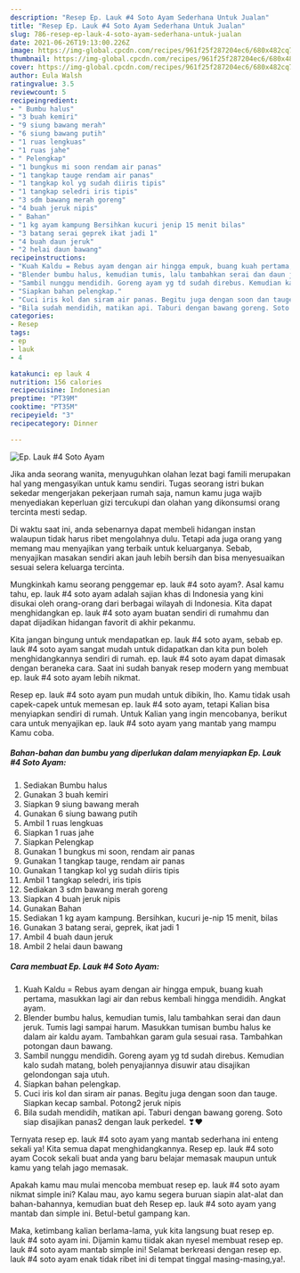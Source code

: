 ```yaml
---
description: "Resep Ep. Lauk #4 Soto Ayam Sederhana Untuk Jualan"
title: "Resep Ep. Lauk #4 Soto Ayam Sederhana Untuk Jualan"
slug: 786-resep-ep-lauk-4-soto-ayam-sederhana-untuk-jualan
date: 2021-06-26T19:13:00.226Z
image: https://img-global.cpcdn.com/recipes/961f25f287204ec6/680x482cq70/ep-lauk-4-soto-ayam-foto-resep-utama.jpg
thumbnail: https://img-global.cpcdn.com/recipes/961f25f287204ec6/680x482cq70/ep-lauk-4-soto-ayam-foto-resep-utama.jpg
cover: https://img-global.cpcdn.com/recipes/961f25f287204ec6/680x482cq70/ep-lauk-4-soto-ayam-foto-resep-utama.jpg
author: Eula Walsh
ratingvalue: 3.5
reviewcount: 5
recipeingredient:
- " Bumbu halus"
- "3 buah kemiri"
- "9 siung bawang merah"
- "6 siung bawang putih"
- "1 ruas lengkuas"
- "1 ruas jahe"
- " Pelengkap"
- "1 bungkus mi soon rendam air panas"
- "1 tangkap tauge rendam air panas"
- "1 tangkap kol yg sudah diiris tipis"
- "1 tangkap seledri iris tipis"
- "3 sdm bawang merah goreng"
- "4 buah jeruk nipis"
- " Bahan"
- "1 kg ayam kampung Bersihkan kucuri jenip 15 menit bilas"
- "3 batang serai geprek ikat jadi 1"
- "4 buah daun jeruk"
- "2 helai daun bawang"
recipeinstructions:
- "Kuah Kaldu = Rebus ayam dengan air hingga empuk, buang kuah pertama, masukkan lagi air dan rebus kembali hingga mendidih. Angkat ayam."
- "Blender bumbu halus, kemudian tumis, lalu tambahkan serai dan daun jeruk. Tumis lagi sampai harum. Masukkan tumisan bumbu halus ke dalam air kaldu ayam. Tambahkan garam gula sesuai rasa. Tambahkan potongan daun bawang."
- "Sambil nunggu mendidih. Goreng ayam yg td sudah direbus. Kemudian kalo sudah matang, boleh penyajiannya disuwir atau disajikan gelondongan saja utuh."
- "Siapkan bahan pelengkap."
- "Cuci iris kol dan siram air panas. Begitu juga dengan soon dan tauge. Siapkan kecap sambal. Potong2 jeruk nipis"
- "Bila sudah mendidih, matikan api. Taburi dengan bawang goreng. Soto siap disajikan panas2 dengan lauk perkedel. ❣♥️"
categories:
- Resep
tags:
- ep
- lauk
- 4

katakunci: ep lauk 4 
nutrition: 156 calories
recipecuisine: Indonesian
preptime: "PT39M"
cooktime: "PT35M"
recipeyield: "3"
recipecategory: Dinner

---
```



![Ep. Lauk #4 Soto Ayam](https://img-global.cpcdn.com/recipes/961f25f287204ec6/680x482cq70/ep-lauk-4-soto-ayam-foto-resep-utama.jpg)

Jika anda seorang wanita, menyuguhkan olahan lezat bagi famili merupakan hal yang mengasyikan untuk kamu sendiri. Tugas seorang istri bukan sekedar mengerjakan pekerjaan rumah saja, namun kamu juga wajib menyediakan keperluan gizi tercukupi dan olahan yang dikonsumsi orang tercinta mesti sedap.

Di waktu  saat ini, anda sebenarnya dapat membeli hidangan instan walaupun tidak harus ribet mengolahnya dulu. Tetapi ada juga orang yang memang mau menyajikan yang terbaik untuk keluarganya. Sebab, menyajikan masakan sendiri akan jauh lebih bersih dan bisa menyesuaikan sesuai selera keluarga tercinta. 



Mungkinkah kamu seorang penggemar ep. lauk #4 soto ayam?. Asal kamu tahu, ep. lauk #4 soto ayam adalah sajian khas di Indonesia yang kini disukai oleh orang-orang dari berbagai wilayah di Indonesia. Kita dapat menghidangkan ep. lauk #4 soto ayam buatan sendiri di rumahmu dan dapat dijadikan hidangan favorit di akhir pekanmu.

Kita jangan bingung untuk mendapatkan ep. lauk #4 soto ayam, sebab ep. lauk #4 soto ayam sangat mudah untuk didapatkan dan kita pun boleh menghidangkannya sendiri di rumah. ep. lauk #4 soto ayam dapat dimasak dengan beraneka cara. Saat ini sudah banyak resep modern yang membuat ep. lauk #4 soto ayam lebih nikmat.

Resep ep. lauk #4 soto ayam pun mudah untuk dibikin, lho. Kamu tidak usah capek-capek untuk memesan ep. lauk #4 soto ayam, tetapi Kalian bisa menyiapkan sendiri di rumah. Untuk Kalian yang ingin mencobanya, berikut cara untuk menyajikan ep. lauk #4 soto ayam yang mantab yang mampu Kamu coba.

<!--inarticleads1-->

##### Bahan-bahan dan bumbu yang diperlukan dalam menyiapkan Ep. Lauk #4 Soto Ayam:

1. Sediakan  Bumbu halus
1. Gunakan 3 buah kemiri
1. Siapkan 9 siung bawang merah
1. Gunakan 6 siung bawang putih
1. Ambil 1 ruas lengkuas
1. Siapkan 1 ruas jahe
1. Siapkan  Pelengkap
1. Gunakan 1 bungkus mi soon, rendam air panas
1. Gunakan 1 tangkap tauge, rendam air panas
1. Gunakan 1 tangkap kol yg sudah diiris tipis
1. Ambil 1 tangkap seledri, iris tipis
1. Sediakan 3 sdm bawang merah goreng
1. Siapkan 4 buah jeruk nipis
1. Gunakan  Bahan
1. Sediakan 1 kg ayam kampung. Bersihkan, kucuri je-nip 15 menit, bilas
1. Gunakan 3 batang serai, geprek, ikat jadi 1
1. Ambil 4 buah daun jeruk
1. Ambil 2 helai daun bawang




<!--inarticleads2-->

##### Cara membuat Ep. Lauk #4 Soto Ayam:

1. Kuah Kaldu = Rebus ayam dengan air hingga empuk, buang kuah pertama, masukkan lagi air dan rebus kembali hingga mendidih. Angkat ayam.
1. Blender bumbu halus, kemudian tumis, lalu tambahkan serai dan daun jeruk. Tumis lagi sampai harum. Masukkan tumisan bumbu halus ke dalam air kaldu ayam. Tambahkan garam gula sesuai rasa. Tambahkan potongan daun bawang.
1. Sambil nunggu mendidih. Goreng ayam yg td sudah direbus. Kemudian kalo sudah matang, boleh penyajiannya disuwir atau disajikan gelondongan saja utuh.
1. Siapkan bahan pelengkap.
1. Cuci iris kol dan siram air panas. Begitu juga dengan soon dan tauge. Siapkan kecap sambal. Potong2 jeruk nipis
1. Bila sudah mendidih, matikan api. Taburi dengan bawang goreng. Soto siap disajikan panas2 dengan lauk perkedel. ❣♥️




Ternyata resep ep. lauk #4 soto ayam yang mantab sederhana ini enteng sekali ya! Kita semua dapat menghidangkannya. Resep ep. lauk #4 soto ayam Cocok sekali buat anda yang baru belajar memasak maupun untuk kamu yang telah jago memasak.

Apakah kamu mau mulai mencoba membuat resep ep. lauk #4 soto ayam nikmat simple ini? Kalau mau, ayo kamu segera buruan siapin alat-alat dan bahan-bahannya, kemudian buat deh Resep ep. lauk #4 soto ayam yang mantab dan simple ini. Betul-betul gampang kan. 

Maka, ketimbang kalian berlama-lama, yuk kita langsung buat resep ep. lauk #4 soto ayam ini. Dijamin kamu tiidak akan nyesel membuat resep ep. lauk #4 soto ayam mantab simple ini! Selamat berkreasi dengan resep ep. lauk #4 soto ayam enak tidak ribet ini di tempat tinggal masing-masing,ya!.


